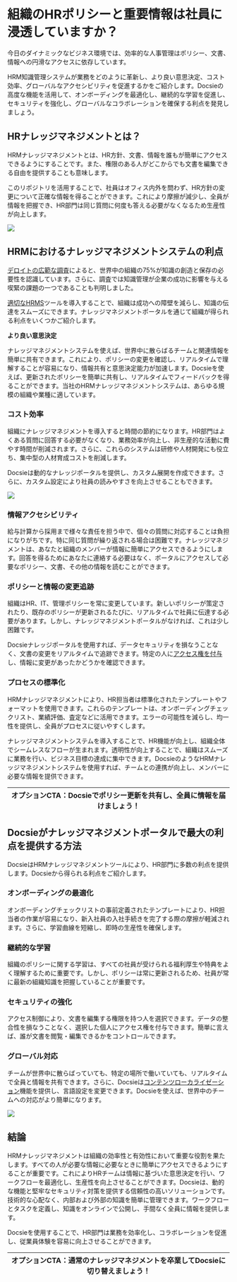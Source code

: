 # 組織のHRポリシーと重要情報は社員に浸透していますか？

今日のダイナミックなビジネス環境では、効率的な人事管理はポリシー、文書、情報への円滑なアクセスに依存しています。

HRM知識管理システムが業務をどのように革新し、より良い意思決定、コスト効率、グローバルなアクセシビリティを促進するかをご紹介します。Docsieの高度な機能を活用して、オンボーディングを最適化し、継続的な学習を促進し、セキュリティを強化し、グローバルなコラボレーションを確保する利点を発見しましょう。

## HRナレッジマネジメントとは？

HRMナレッジマネジメントとは、HR方針、文書、情報を誰もが簡単にアクセスできるようにすることです。また、権限のある人がどこからでも文書を編集できる自由を提供することも意味します。

このリポジトリを活用することで、社員はオフィス内外を問わず、HR方針の変更について正確な情報を得ることができます。これにより摩擦が減少し、全員が情報を把握でき、HR部門は同じ質問に何度も答える必要がなくなるため生産性が向上します。

![](https://cdn.docsie.io/workspace_PfNzfGj3YfKKtTO4T/doc_QiqgSuNoJpspcExF3/file_rmt86CsAIgdlM6lvF/image1.png)

## HRMにおけるナレッジマネジメントシステムの利点

[デロイトの広範な調査](https://www2.deloitte.com/xe/en/insights/focus/technology-and-the-future-of-work/organizational-knowledge-management.html)によると、世界中の組織の75%が知識の創造と保存の必要性を認識しています。さらに、調査では知識管理が企業の成功に影響を与える喫緊の課題の一つであることも判明しました。

[適切なHRMS](https://blog.darwinbox.com/choosing-the-right-hrms-for-your-business)ツールを導入することで、組織は成功への障壁を減らし、知識の伝達をスムーズにできます。ナレッジマネジメントポータルを通じて組織が得られる利点をいくつかご紹介します。

**より良い意思決定**

ナレッジマネジメントシステムを使えば、世界中に散らばるチームと関連情報を簡単に共有できます。これにより、ポリシーの変更を確認し、リアルタイムで理解することが容易になり、情報共有と意思決定能力が加速します。Docsieを使えば、更新されたポリシーを簡単に共有し、リアルタイムでフィードバックを得ることができます。当社のHRMナレッジマネジメントシステムは、あらゆる規模の組織や業種に適しています。

### コスト効率

組織にナレッジマネジメントを導入すると時間の節約になります。HR部門はよくある質問に回答する必要がなくなり、業務効率が向上し、非生産的な活動に費やす時間が削減されます。さらに、これらのシステムは研修や人材開発にも役立ち、集中型の人材育成コストを削減します。

Docsieは動的なナレッジポータルを提供し、カスタム展開を作成できます。さらに、カスタム設定により社員の読みやすさを向上させることもできます。

![](https://cdn.docsie.io/workspace_PfNzfGj3YfKKtTO4T/doc_QiqgSuNoJpspcExF3/file_GITkDsIlIY1RzP9j1/image3.png)

### 情報アクセシビリティ

給与計算から採用まで様々な責任を担う中で、個々の質問に対応することは負担になりがちです。特に同じ質問が繰り返される場合は困難です。ナレッジマネジメントは、あなたと組織のメンバーが情報に簡単にアクセスできるようにします。回答を得るためにあなたに連絡する必要はなく、ポータルにアクセスして必要なポリシー、文書、その他の情報を読むことができます。

### ポリシーと情報の変更追跡

組織はHR、IT、管理ポリシーを常に変更しています。新しいポリシーが策定されたり、既存のポリシーが更新されるたびに、リアルタイムで社員に伝達する必要があります。しかし、ナレッジマネジメントポータルがなければ、これは少し困難です。

Docsieナレッジポータルを使用すれば、データセキュリティを損なうことなく、文書の変更をリアルタイムで追跡できます。特定の人に[アクセス権を付与](https://www.docsie.io/blog/articles/a-to-z-of-documentation-version-control-and-how-it-improves-workplace-collaboration/)し、情報に変更があったかどうかを確認できます。

### プロセスの標準化

HRMナレッジマネジメントにより、HR担当者は標準化されたテンプレートやフォーマットを使用できます。これらのテンプレートは、オンボーディングチェックリスト、業績評価、査定などに活用できます。エラーの可能性を減らし、均一性を提供し、全員がプロセスに従いやすくします。

ナレッジマネジメントシステムを導入することで、HR機能が向上し、組織全体でシームレスなフローが生まれます。透明性が向上することで、組織はスムーズに業務を行い、ビジネス目標の達成に集中できます。DocsieのようなHRMナレッジマネジメントシステムを使用すれば、チームとの連携が向上し、メンバーに必要な情報を提供できます。

|オプションCTA：Docsieでポリシー更新を共有し、全員に情報を届けましょう！|
|-|

## Docsieがナレッジマネジメントポータルで最大の利点を提供する方法

DocsieはHRMナレッジマネジメントツールにより、HR部門に多数の利点を提供します。Docsieから得られる利点をご紹介します。

### オンボーディングの最適化

オンボーディングチェックリストの事前定義されたテンプレートにより、HR担当者の作業が容易になり、新入社員の入社手続きを完了する際の摩擦が軽減されます。さらに、学習曲線を短縮し、即時の生産性を確保します。

### 継続的な学習

組織のポリシーに関する学習は、すべての社員が受けられる福利厚生や特典をよく理解するために重要です。しかし、ポリシーは常に更新されるため、社員が常に最新の組織知識を把握していることが重要です。

### セキュリティの強化

アクセス制御により、文書を編集する権限を持つ人を選択できます。データの整合性を損なうことなく、選択した個人にアクセス権を付与できます。簡単に言えば、誰が文書を閲覧・編集できるかをコントロールできます。

### グローバル対応

チームが世界中に散らばっていても、特定の場所で働いていても、リアルタイムで全員と情報を共有できます。さらに、Docsieは[コンテンツローカライゼーション](https://help.docsie.io/content-localization-and-translation/home/)機能を提供し、言語設定を変更できます。Docsieを使えば、世界中のチームへの対応がより簡単になります。

![](https://cdn.docsie.io/workspace_PfNzfGj3YfKKtTO4T/doc_QiqgSuNoJpspcExF3/file_kjUmz2EHi9ySbmtqC/image5.png)

## 結論

HRMナレッジマネジメントは組織の効率性と有効性において重要な役割を果たします。すべての人が必要な情報に必要なときに簡単にアクセスできるようにすることが重要です。これによりHRチームは情報に基づいた意思決定を行い、ワークフローを最適化し、生産性を向上させることができます。Docsieは、動的な機能と堅牢なセキュリティ対策を提供する信頼性の高いソリューションです。技術的な心配なく、内部および外部の知識を簡単に管理できます。ワークフローとタスクを定義し、知識をオンラインで公開し、手間なく全員に情報を提供します。

Docsieを使用することで、HR部門は業務を効率化し、コラボレーションを促進し、従業員体験を容易に向上させることができます。

|オプションCTA：通常のナレッジマネジメントを卒業してDocsieに切り替えましょう！|
|-|